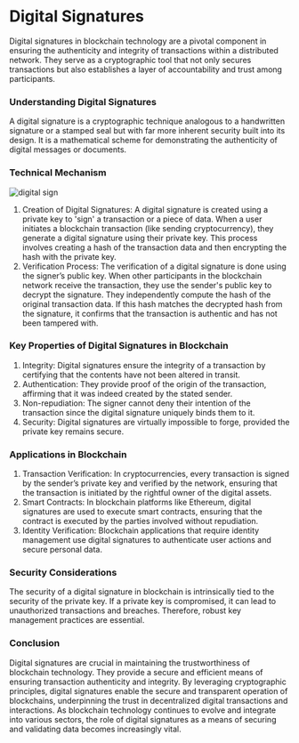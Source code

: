 # Digital Signatures
Digital signatures in blockchain technology are a pivotal component in ensuring the authenticity and integrity of transactions within a distributed network. They serve as a cryptographic tool that not only secures transactions but also establishes a layer of accountability and trust among participants.

### Understanding Digital Signatures
A digital signature is a cryptographic technique analogous to a handwritten signature or a stamped seal but with far more inherent security built into its design. It is a mathematical scheme for demonstrating the authenticity of digital messages or documents.

### Technical Mechanism

![digital sign](https://github.com/adeliafebriani/Tijarah-Blockchain-Notes/assets/162258265/1673b113-4db1-4c05-ad5a-ea0fb288e5c0)

1. Creation of Digital Signatures: A digital signature is created using a private key to 'sign' a transaction or a piece of data. When a user initiates a blockchain transaction (like sending cryptocurrency), they generate a digital signature using their private key. This process involves creating a hash of the transaction data and then encrypting the hash with the private key.
2. Verification Process: The verification of a digital signature is done using the signer’s public key. When other participants in the blockchain network receive the transaction, they use the sender's public key to decrypt the signature. They independently compute the hash of the original transaction data. If this hash matches the decrypted hash from the signature, it confirms that the transaction is authentic and has not been tampered with.

### Key Properties of Digital Signatures in Blockchain
1. Integrity: Digital signatures ensure the integrity of a transaction by certifying that the contents have not been altered in transit.
2. Authentication: They provide proof of the origin of the transaction, affirming that it was indeed created by the stated sender.
3. Non-repudiation: The signer cannot deny their intention of the transaction since the digital signature uniquely binds them to it.
4. Security: Digital signatures are virtually impossible to forge, provided the private key remains secure.

### Applications in Blockchain
1. Transaction Verification: In cryptocurrencies, every transaction is signed by the sender’s private key and verified by the network, ensuring that the transaction is initiated by the rightful owner of the digital assets.
2. Smart Contracts: In blockchain platforms like Ethereum, digital signatures are used to execute smart contracts, ensuring that the contract is executed by the parties involved without repudiation.
3. Identity Verification: Blockchain applications that require identity management use digital signatures to authenticate user actions and secure personal data.

### Security Considerations
The security of a digital signature in blockchain is intrinsically tied to the security of the private key. If a private key is compromised, it can lead to unauthorized transactions and breaches. Therefore, robust key management practices are essential.

### Conclusion
Digital signatures are crucial in maintaining the trustworthiness of blockchain technology. They provide a secure and efficient means of ensuring transaction authenticity and integrity. By leveraging cryptographic principles, digital signatures enable the secure and transparent operation of blockchains, underpinning the trust in decentralized digital transactions and interactions. As blockchain technology continues to evolve and integrate into various sectors, the role of digital signatures as a means of securing and validating data becomes increasingly vital.
